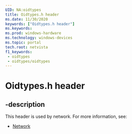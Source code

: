 ```yaml
---
UID: NA:oidtypes
title: Oidtypes.h header
ms.date: 11/30/2020
keywords: ["Oidtypes.h header"]
ms.keywords: 
ms.prod: windows-hardware
ms.technology: windows-devices
ms.topic: portal
tech.root: netvista
f1_keywords:
 - oidtypes
 - oidtypes/oidtypes
---
```


# Oidtypes.h header


## -description

This header is used by network. For more information, see:

- [Network](../_netvista/index.md)


